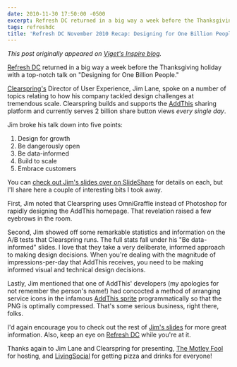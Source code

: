 ```yaml
---
date: 2010-11-30 17:50:00 -0500
excerpt: Refresh DC returned in a big way a week before the Thanksgiving holiday with a top-notch talk.
tags: refreshdc
title: 'Refresh DC November 2010 Recap: Designing for One Billion People'
---
```


_This post originally appeared on [Viget's Inspire blog](http://viget.com/inspire/refresh-dc-november-2010-recap-designing-for-one-billion-people)._

[Refresh DC](http://refresh-dc.org/) returned in a big way a week before the Thanksgiving holiday with a top-notch talk on "Designing for One Billion People."

[Clearspring's](http://clearspring.com/) Director of User Experience, Jim Lane, spoke on a number of topics relating to how his company tackled design challenges at tremendous scale. Clearspring builds and supports the [AddThis](http://www.addthis.com/) sharing platform and currently serves 2 billion share button views _every single day_.

Jim broke his talk down into five points:

1. Design for growth
2. Be dangerously open
3. Be data-informed
4. Build to scale
5. Embrace customers

You can [check out Jim's slides over on SlideShare](http://www.slideshare.net/clearspring/addthis-refreshdc-nov162010) for details on each, but I'll share here a couple of interesting bits I took away.

First, Jim noted that Clearspring uses OmniGraffle instead of Photoshop for rapidly designing the AddThis homepage. That revelation raised a few eyebrows in the room.

Second, Jim showed off some remarkable statistics and information on the A/B tests that Clearspring runs. The full stats fall under his "Be data-informed" slides. I love that they take a very deliberate, informed approach to making design decisions. When you're dealing with the magnitude of impressions-per-day that AddThis receives, you need to be making informed visual and technical design decisions.

Lastly, Jim mentioned that one of AddThis' developers (my apologies for not remember the person's name!) had concocted a method of arranging service icons in the infamous [AddThis sprite](http://s7.addthis.com/static/r07/widget10.png) programmatically so that the PNG is optimally compressed. That's some serious business, right there, folks.

I'd again encourage you to check out the rest of [Jim's slides](http://www.slideshare.net/clearspring/addthis-refreshdc-nov162010) for more great information. Also, keep an eye on [Refresh DC](http://refresh-dc.org/) while you're at it.

Thanks again to Jim Lane and Clearspring for presenting, [The Motley Fool](http://www.fool.com/) for hosting, and [LivingSocial](http://livingsocial.com/) for getting pizza and drinks for everyone!